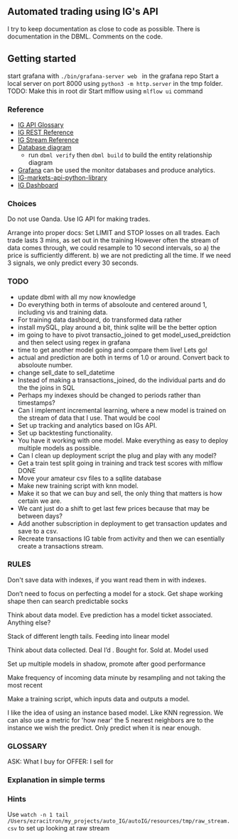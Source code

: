 ## Automated trading using IG's API

I try to keep documentation as close to code as possible. 
There is documentation in the DBML. Comments on the code. 
## Getting started
start grafana with `./bin/grafana-server web ` in the grafana repo
Start a local server on port 8000 using `python3 -m http.server` in the tmp folder. 
TODO: Make this in root dir 
Start mlflow using `mlflow ui` command


### Reference
- [IG API Glossary](https://labs.ig.com/glossary)
- [IG REST Reference](https://labs.ig.com/rest-trading-api-reference)
- [IG Stream Reference](https://labs.ig.com/streaming-api-reference)
- [Database diagram](https://dbdocs.io/citrez/autoIG)
  - run `dbml verify` then `dbml build` to build the entity relationship diagram
- [Grafana](https://citrez.grafana.net/a/grafana-easystart-app/?src=hg_notification_trial) can be used the monitor databases and produce analytics.
- [IG-markets-api-python-library](https://github.com/ig-python/ig-markets-api-python-library)
- [IG Dashboard](https://www.ig.com/uk/myig/dashboard)

### Choices
Do not use Oanda. Use IG API for making trades. 

Arrange into proper docs:
Set LIMIT and STOP losses on all trades. Each trade lasts 3 mins, as set out in the training 
However often the stream of data comes through, we could resample to 10 second intervals, so a) the price is sufficiently different. b) we are not predicting all the time. If we need 3 signals, we only predict every 30 seconds. 

### TODO

- update dbml with all my now knowledge
- Do everything both in terms of absoloute and centered around 1, including vis and training data. 
- For training data dashboard, do transformed data rather
- install mySQL, play around a bit, think sqlite will be the better option
- im going to have to pivot transactio_joined to get model_used_preidction and then select using regex in grafana
- time to get another model going and compare them live! Lets go!
- actual and prediction are both in terms of 1.0 or around. Convert back to absoloute number. 
- change sell_date to sell_datetime 
- Instead of making a transactions_joined, do the individual parts and do the the joins in SQL
- Perhaps my indexes should be changed to periods rather than timestamps?
- Can I implement incremental learning, where a new model is trained on the stream of data that I use. That would be cool
- Set up tracking and analytics based on IGs API.
- Set up backtesting functionality.
- You have it working with one model. Make everything as easy to deploy multiple models as possible. 
- Can I clean up deployment script the plug and play with any model?
- Get a train test split going in training and track test scores with mlflow DONE
- Move your amateur csv files to a sqllite database
- Make new training script with knn model. 
- Make it so that we can buy and sell, the only thing that matters is how certain we are.
- We cant just do a shift to get last few prices because that may be between days?
- Add another subscription in deployment to get transaction updates and save to a csv.
- Recreate transactions IG table from activity and then we can esentially create a transactions stream.


### RULES
Don't save data with indexes, if you want read them in with indexes. 

Don’t need to focus on perfecting a model for a stock. Get shape working shape then can search predictable socks

Think about data model. Eve prediction has a model ticket associated. Anything else?

Stack of different length tails. Feeding into linear model

Think about data collected. Deal I’d . Bought for. Sold at. Model used

Set up multiple models in shadow, promote after good performance

Make frequency of incoming data minute by resampling and not taking the most recent

Make a training script, which inputs data and outputs a model. 

I like the idea of using an instance based model. Like KNN regression. We can also use a metric for 'how near' the 5 nearest neighbors are to the instance we wish the predict. Only predict when it is near enough. 

### GLOSSARY
ASK: What I buy for
OFFER: I sell for

### Explanation in simple terms

### Hints
Use `watch -n 1 tail /Users/ezracitron/my_projects/auto_IG/autoIG/resources/tmp/raw_stream.csv` to set up looking at raw stream










